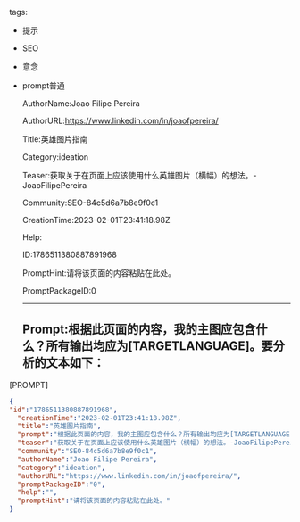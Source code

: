   tags: 
- 提示
- SEO
- 意念
- prompt普通

  AuthorName:Joao Filipe Pereira

  AuthorURL:https://www.linkedin.com/in/joaofpereira/

  Title:英雄图片指南

  Category:ideation

  Teaser:获取关于在页面上应该使用什么英雄图片（横幅）的想法。-JoaoFilipePereira

  Community:SEO-84c5d6a7b8e9f0c1

  CreationTime:2023-02-01T23:41:18.98Z

  Help:

  ID:1786511380887891968

  PromptHint:请将该页面的内容粘贴在此处。

  PromptPackageID:0

  ---

  ## Prompt:根据此页面的内容，我的主图应包含什么？所有输出均应为[TARGETLANGUAGE]。要分析的文本如下：
[PROMPT]

  ```json
  {
  "id":"1786511380887891968",
    "creationTime":"2023-02-01T23:41:18.98Z",
    "title":"英雄图片指南",
    "prompt":"根据此页面的内容，我的主图应包含什么？所有输出均应为[TARGETLANGUAGE]。要分析的文本如下：\n[PROMPT]",
    "teaser":"获取关于在页面上应该使用什么英雄图片（横幅）的想法。-JoaoFilipePereira",
    "community":"SEO-84c5d6a7b8e9f0c1",
    "authorName":"Joao Filipe Pereira",
    "category":"ideation",
    "authorURL":"https://www.linkedin.com/in/joaofpereira/",
    "promptPackageID":"0",
    "help":"",
    "promptHint":"请将该页面的内容粘贴在此处。"
  }
  ```
